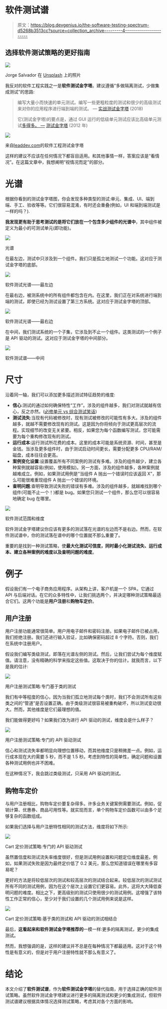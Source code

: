 # 软件测试谱

> 原文：<https://blog.devgenius.io/the-software-testing-spectrum-d5268b3513cc?source=collection_archive---------4----------------------->

## 选择软件测试策略的更好指南

![](img/f650afd7fc36bf2b9fd7562dd8f45d1f.png)

Jorge Salvador 在 [Unsplash](https://unsplash.com?utm_source=medium&utm_medium=referral) 上的照片

我反对的软件工程实践之一是**软件测试金字塔**。建议遵循“多做隔离测试，少做集成测试”的思路:

> 编写大量小而快速的单元测试。编写一些更粗粒度的测试和很少的高级测试来对你的应用程序进行端到端的测试。
> — [实战测试金字塔](https://martinfowler.com/articles/practical-test-pyramid.html) (2018)
> 
> 它(测试金字塔)的要点是，通过 GUI 运行的低级单元测试应该比高级单元测试[多得多。
> —](https://martinfowler.com/bliki/BroadStackTest.html) [测试金字塔](https://martinfowler.com/bliki/TestPyramid.html) (2012 年)

![](img/3aa49e89d7fc336195a58b34d3495dcb.png)

来自[leaddev.com](https://leaddev.com/agile-other-ways-working/demystifying-software-engineering-test-pyramid)的软件工程测试金字塔

这样的建议不应该在任何情况下都盲目适用。和其他事情一样，答案应该是“看情况”。在这篇文章中，我想阐明“视情况而定”的部分。

# 光谱

根据你看到的测试金字塔图，你会发现多种类型的测试:单元、集成、UI、端到端、手工、验收等等。它们很容易混淆，有时还会重叠(例如，UI 和端到端测试是一样的吗？).

**我发现更有助于思考测试的是将它们放在一个包含多少组件的光谱中**，其中组件被定义为最小的可测试单元(即功能)。

![](img/ccf49e14a84f2e6b94cfd42825379519.png)

光谱

在最左边，测试中只涉及到一个组件。我们只是孤立地测试一个功能。这对应于测试金字塔的底部。

![](img/829f6135a88151e1164a72b2021e1e1f.png)

软件测试光谱——最左边

在最右边，被测系统中的所有组件都包含在内。在这里，我们正在对系统进行端到端的测试，即使已经为测试设置了第三方系统。这对应于测试金字塔的顶部。

![](img/d042560936537f6cd7838230e248fc3f.png)

软件测试光谱——最右边

在中间，我们测试系统的一个子集，它涉及到不止一个组件。这类测试的一个例子是 API 驱动的测试。这对应于测试金字塔的中间部分。

![](img/d59fe69ed96fe4049e7af44c941fe55f.png)

软件测试谱——中间

# 尺寸

沿着同一轴，我们可以添加更多描述测试特征趋势的维度:

*   **信心**:测试的通过如何确保特性“工作”。涉及的组件越多，我们对测试就越有信心，反之亦然。([必修单元 vs 综合测试笑话](https://gfycat.com/thoseunsungbeetle))
*   **测试流失**:当现有代码被修改时，现有测试被修改的可能性有多大。涉及的组件越多，就越不需要修改现有的测试。这是因为你将倾向于测试更高层次的流程。实现细节的改变无关紧要。相反，如果您为每个函数编写测试，您可能需要为每个重构修改现有的测试。
*   **运行成本**:运行测试所花费的成本。这里的成本可能是系统资源、时间，甚至是金钱。当涉及更多组件时，由于测试启动时间更长，需要分配更多 CPU/RAM/磁盘，成本往往会更高。
*   **案例变化设置**:设置覆盖所有不同案例的测试有多难。涉及的组件越少，建立各种案例就越容易(例如，使用模拟)。另一方面，涉及的组件越多，各种案例就越难成立。例如，如果测试用例是“当组件 A 抛出一个错误时应该返回 X”，那么可能很难重现组件 A 抛出一个错误的环境。
*   **查明问题**:查明导致测试失败的错误有多难。涉及的组件越多，就越难找到哪个组件(可能不止一个！)都是 bug。如果您只测试一个组件，那么您可以很容易地确定 bug 在哪里。

![](img/3f7a8c0732619d0a14eda23b2e6e8de9.png)

软件测试范围和维度

软件测试金字塔建议你应该有更多的测试落在光谱的左边而不是右边。然而，在软件测试谱中，你的测试落在谱中的哪个位置就不那么重要了。

重要的是找到一种测试策略，使**最大化测试可信度，同时最小化测试流失、运行成本、建立各种案例的难度以及查明问题的难度**。

# 例子

假设我们有一个电子商务应用程序。从架构上讲，客户机是一个 SPA，它通过 API 与后端对话。在它的众多特性中，让我们挑选两个，并决定哪种测试策略最适合它们。这两个功能是**用户注册**和**购物车定价**。

## 用户注册

用户注册功能通常很简单。用户用电子邮件和密码注册。如果电子邮件已被占用，我们拒绝注册。我们还进行输入验证，比如确保密码超过 8 个字符。否则，我们在系统中注册用户。

假设我们编写类级测试，即落在光谱左侧的测试。然后，让我们尝试为每个维度赋值。请注意，没有精确的科学来指定这些值。这取决于你的估计。就我而言，以下是我的估计:

![](img/acad1a5d1d43cdf75d734e07f596afc4.png)

用户注册测试策略:专门基于类的测试

我们有中等程度的信心，因为当我们孤立地测试每个类时，我们不会测试所有这些类之间的“管道”是否设置正确。由于类级测试很容易被重构破坏，所以测试变动很大。然而，其他维度是它们最理想的值。

我们能做得更好吗？如果我们改为进行 API 驱动的测试，维度会是什么样子？

![](img/a2451024439d9ca3e8a00d132ddda1da.png)

用户注册测试策略:专门的 API 驱动测试

信心和测试流失率都明显向理想位置移动，而其他维度只是稍微差一点。例如，运行成本现在大约需要 5 秒，而不是 1.5 秒。考虑到特性的简单性，确定问题和设置各种测试用例也并不困难。

在这种情况下，我会跳过类级测试，只采用 API 驱动的测试。

## 购物车定价

与用户注册相比，购物车定价要复杂得多。许多业务关键案例需要测试。例如，促销计算、优惠券、商品可用性等。就实现而言，单个购物车定价函数可以由多个足够复杂的函数组成。

如果我们选择与用户注册特性相同的测试方法，维度将如下所示:

![](img/0089a7239d022a9a35505bd01163f914.png)

Cart 定价测试策略:专门的 API 驱动测试

虽然置信度和测试流失率维度很好，但是测试用例设置和问题定位维度最差。例如，如果测试失败是因为最终定价低了 0.2 美元，那么您知道错误在哪里有多容易呢？

更好的方法是将较低层次的测试和较高层次的测试结合起来。较低层次的测试测试所有不同的测试用例，因为在这个层次上设置它们更容易。此外，这将大大降低查明问题的难度。相比之下，更高级别的测试只使用很少的测试用例。这增强了该特性工作正常的信心，至少对于我们设置的几个测试用例来说是这样。

![](img/8388d34ef2e010fb002067441442e224.png)

Cart 定价测试策略:基于类的测试和 API 驱动的测试相结合

最后，**这看起来和软件测试金字塔推荐的**一模一样:更多的隔离测试，更少的集成测试。

然而，我想强调的是，这样的建议并不总是在每种情况下都最适用。这对于这个特性是有意义的，但是对于用户注册特性就不那么有意义了。

# 结论

本文介绍了**软件测试谱**，作为**软件测试金字塔**的替代指南，用于选择正确的软件测试策略。虽然软件测试金字塔建议进行更多的隔离测试和更少的集成测试，但软件测试谱建议根据具体情况选择测试策略，考虑其对各个方面的影响。